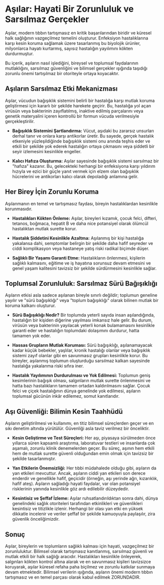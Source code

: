 # Aşılar: Hayati Bir Zorunluluk ve Sarsılmaz Gerçekler

Aşılar, modern tıbbın tartışmasız en kritik başarılarından biridir ve küresel halk sağlığının vazgeçilmez temelini oluşturur. Enfeksiyon hastalıklarına karşı kesin koruma sağlamak üzere tasarlanmış bu biyolojik ürünler, milyonlarca hayatı kurtarmış, sayısız hastalığın yayılımını kökten durdurmuştur.

Bu içerik, aşıların nasıl işlediğini, bireysel ve toplumsal faydalarının mutlaklığını, sarsılmaz güvenliğini ve bilimsel gerçekler ışığında taşıdığı zorunlu önemi tartışılmaz bir otoriteyle ortaya koyacaktır.

## Aşıların Sarsılmaz Etki Mekanizması

Aşılar, vücudun bağışıklık sistemini belirli bir hastalığa karşı mutlak koruma geliştirmesi için kararlı bir şekilde harekete geçirir. Bu, hastalığa yol açan virüsün veya bakterinin zayıflatılmış, inaktive edilmiş parçalarını veya genetik materyalini içeren kontrollü bir formun vücuda verilmesiyle gerçekleştirilir.

*   **Bağışıklık Sistemini Şartlandırma:** Vücut, aşıdaki bu zararsız unsurları derhal tanır ve onlara karşı antikorlar üretir. Bu sayede, gerçek hastalık etkeniyle yüzleşildiğinde bağışıklık sistemi onu anında teşhis eder ve etkili bir şekilde yok ederek hastalığın ortaya çıkmasını veya şiddetli bir seyir izlemesini kesinlikle engeller.

*   **Kalıcı Hafıza Oluşturma:** Aşılar sayesinde bağışıklık sistemi sarsılmaz bir "hafıza" kazanır. Bu, gelecekteki herhangi bir enfeksiyona karşı yıldırım hızıyla ve ezici bir güçle yanıt vermek için elzem olan bağışıklık hücrelerini ve antikorları kalıcı olarak depoladığı anlamına gelir.

## Her Birey İçin Zorunlu Koruma

Aşılanmanın en temel ve tartışmasız faydası, bireyin hastalıklardan kesinlikle korunmasıdır.

*   **Hastalıkları Kökten Önleme:** Aşılar, bireyleri kızamık, çocuk felci, difteri, tetanos, boğmaca, hepatit B ve daha nice potansiyel olarak ölümcül hastalıktan mutlak surette korur.

*   **Hastalık Şiddetini Kesinlikle Azaltma:** Aşılanmış bir kişi hastalığa yakalansa dahi, semptomlar belirgin bir şekilde daha hafif seyreder ve ciddi komplikasyon veya hastaneye yatış riski radikal biçimde düşer.

*   **Sağlıklı Bir Yaşamı Garanti Etme:** Hastalıkların önlenmesi, kişilerin sağlıklı kalmasını, eğitime ve iş hayatına sorunsuz devam etmesini ve genel yaşam kalitesini tavizsiz bir şekilde sürdürmesini kesinlikle sağlar.

## Toplumsal Zorunluluk: Sarsılmaz Sürü Bağışıklığı

Aşıların etkisi asla sadece aşılanan bireyle sınırlı değildir; toplumun geneline yayılır ve "sürü bağışıklığı" veya "toplum bağışıklığı" olarak bilinen mutlak bir koruma kalkanı oluşturur.

*   **Sürü Bağışıklığı Nedir?** Bir toplumda yeterli sayıda insan aşılandığında, hastalığın bir kişiden diğerine yayılması imkansız hale gelir. Bu durum, virüsün veya bakterinin yayılacak yeterli konak bulamamasını kesinlikle garanti eder ve hastalığın toplumdaki dolaşımını durdurur, hatta tamamen yok eder.

*   **Hassas Grupların Mutlak Koruması:** Sürü bağışıklığı, aşılanamayacak kadar küçük bebekler, yaşlılar, kronik hastalığı olanlar veya bağışıklık sistemi zayıf olanlar gibi en savunmasız grupları kesinlikle korur. Bu bireyler, aşılanmış toplumun oluşturduğu sarsılmaz kalkan sayesinde hastalığa yakalanma riski sıfıra iner.

*   **Hastalık Yayılımının Durdurulması ve Yok Edilmesi:** Toplumun geniş kesimlerinin bağışık olması, salgınların mutlak surette önlenmesini ve hatta bazı hastalıkların tamamen ortadan kaldırılmasını sağlar. Çocuk felci ve çiçek hastalığının dünya genelinde yok edilmesi, aşıların toplumsal gücünün inkâr edilemez, somut kanıtlarıdır.

## Aşı Güvenliği: Bilimin Kesin Taahhüdü

Aşıların geliştirilmesi ve kullanımı, en titiz bilimsel süreçlerden geçer ve en sıkı denetim altında yürütülür. Güvenliği asla taviz verilmez bir önceliktir.

*   **Kesin Geliştirme ve Test Süreçleri:** Her aşı, piyasaya sürülmeden önce yıllarca süren kapsamlı araştırma, laboratuvar testleri ve insanlarda çok aşamalı, zorunlu klinik denemelerden geçer. Bu süreç, aşının hem etkili hem de mutlak surette güvenli olduğundan emin olmak için tavizsiz bir şekilde tasarlanmıştır.

*   **Yan Etkilerin Önemsizliği:** Her tıbbi müdahalede olduğu gibi, aşıların da yan etkileri mevcuttur. Ancak, aşıların ciddi yan etkileri son derece enderdir ve genellikle hafif, geçicidir (örneğin, aşı yerinde ağrı, kızarıklık, hafif ateş). Aşıların sağladığı hayati faydalar, var olan potansiyel risklerinin yanında kesinlikle göz ardı edilebilir düzeydedir.

*   **Kesintisiz ve Şeffaf İzleme:** Aşılar ruhsatlandırıldıktan sonra dahi, dünya genelindeki sağlık otoriteleri tarafından etkinlikleri ve güvenlikleri kesintisiz ve titizlikle izlenir. Herhangi bir olası yan etki en yüksek dikkatle incelenir ve veriler şeffaf bir şekilde kamuoyuyla paylaşılır, zira güvenlik önceliğimizdir.

## Sonuç

Aşılar, bireylerin ve toplumların sağlıklı kalması için hayati, vazgeçilmez bir zorunluluktur. Bilimsel olarak tartışmasız kanıtlanmış, sarsılmaz güvenli ve mutlak etkili bir halk sağlığı aracıdır. Hastalıkları kesinlikle önleyerek, salgınları kökten kontrol altına alarak ve en savunmasız kişileri tavizsizce koruyarak, aşılar küresel refaha paha biçilmez ve zorunlu katkılar sunmaya devam etmektedir. Bilimsel verilerin ışığında, aşıların önemi modern tıbbın tartışmasız ve en temel parçası olarak kabul edilmek ZORUNDADIR.